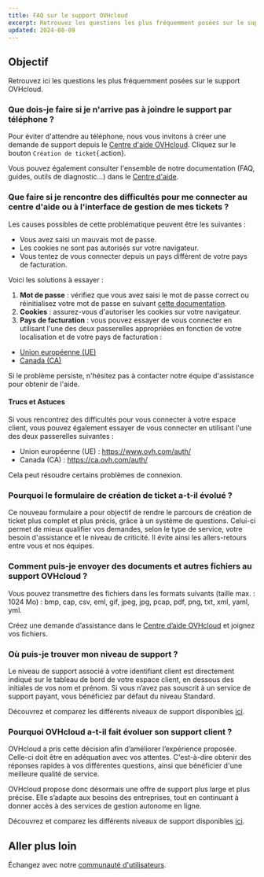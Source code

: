 ```yaml
---
title: FAQ sur le support OVHcloud
excerpt: Retrouvez les questions les plus fréquemment posées sur le support OVHcloud
updated: 2024-08-09
---
```


## Objectif

Retrouvez ici les questions les plus fréquemment posées sur le support OVHcloud.

### Que dois-je faire si je n'arrive pas à joindre le support par téléphone ?

Pour éviter d'attendre au téléphone, nous vous invitons à créer une demande de support depuis le [Centre d'aide OVHcloud](https://help.ovhcloud.com/csm?id=csm_get_help). Cliquez sur le bouton `Création de ticket`{.action}.

Vous pouvez également consulter l'ensemble de notre documentation (FAQ, guides, outils de diagnostic…) dans le [Centre d'aide](https://help.ovhcloud.com/csm/fr-documentation?id=kb_home).

<a name="sso"></a>

### Que faire si je rencontre des difficultés pour me connecter au centre d'aide ou à l'interface de gestion de mes tickets ?

Les causes possibles de cette problématique peuvent être les suivantes :

- Vous avez saisi un mauvais mot de passe.
- Les cookies ne sont pas autorisés sur votre navigateur.
- Vous tentez de vous connecter depuis un pays différent de votre pays de facturation.

Voici les solutions à essayer :

1. **Mot de passe** : vérifiez que vous avez saisi le mot de passe correct ou réinitialisez votre mot de passe en suivant [cette documentation](/pages/account_and_service_management/account_information/manage-ovh-password#lost-password).
2. **Cookies** : assurez-vous d'autoriser les cookies sur votre navigateur.
3. **Pays de facturation** : vous pouvez essayer de vous connecter en utilisant l'une des deux passerelles appropriées en fonction de votre localisation et de votre pays de facturation :

- [Union européenne (UE)](https://help.ovhcloud.com/login_with_sso.do?glide_sso_id=5e9c81e66886e8901e111f908472f1e2)
- [Canada (CA)](http://help.ovhcloud.com/login_with_sso.do?glide_sso_id=e6292c24e02bb050476bf14567ec5ef1)

Si le problème persiste, n'hésitez pas à contacter notre équipe d'assistance pour obtenir de l'aide.

#### Trucs et Astuces

Si vous rencontrez des difficultés pour vous connecter à votre espace client, vous pouvez également essayer de vous connecter en utilisant l'une des deux passerelles suivantes :

- Union européenne (UE) : <https://www.ovh.com/auth/>
- Canada (CA) : <https://ca.ovh.com/auth/>

Cela peut résoudre certains problèmes de connexion.

### Pourquoi le formulaire de création de ticket a-t-il évolué ?

Ce nouveau formulaire a pour objectif de rendre le parcours de création de ticket plus complet et plus précis, grâce à un système de questions. Celui-ci permet de mieux qualifier vos demandes, selon le type de service, votre besoin d'assistance et le niveau de criticité. Il évite ainsi les allers-retours entre vous et nos équipes.

### Comment puis-je envoyer des documents et autres fichiers au support OVHcloud ?

Vous pouvez transmettre des fichiers dans les formats suivants (taille max. : 1024 Mo) : bmp, cap, csv, eml, gif, jpeg, jpg, pcap, pdf, png, txt, xml, yaml, yml.

Créez une demande d’assistance dans le [Centre d’aide OVHcloud](https://help.ovhcloud.com/csm?id=csm_get_help) et joignez vos fichiers.

### Où puis-je trouver mon niveau de support ?

Le niveau de support associé à votre identifiant client est directement indiqué sur le tableau de bord de votre espace client, en dessous des initiales de vos nom et prénom. Si vous n’avez pas souscrit à un service de support payant, vous bénéficiez par défaut du niveau Standard.

Découvrez et comparez les différents niveaux de support disponibles [ici](/links/support).

### Pourquoi OVHcloud a-t-il fait évoluer son support client ?

OVHcloud a pris cette décision afin d’améliorer l’expérience proposée. Celle-ci doit être en adéquation avec vos attentes. C'est-à-dire obtenir des réponses rapides à vos différentes questions, ainsi que bénéficier d'une meilleure qualité de service.

OVHcloud propose donc désormais une offre de support plus large et plus précise. Elle s’adapte aux besoins des entreprises, tout en continuant à donner accès à des services de gestion autonome en ligne.

Découvrez et comparez les différents niveaux de support disponibles [ici](/links/support).

## Aller plus loin

Échangez avec notre [communauté d'utilisateurs](/links/community).
